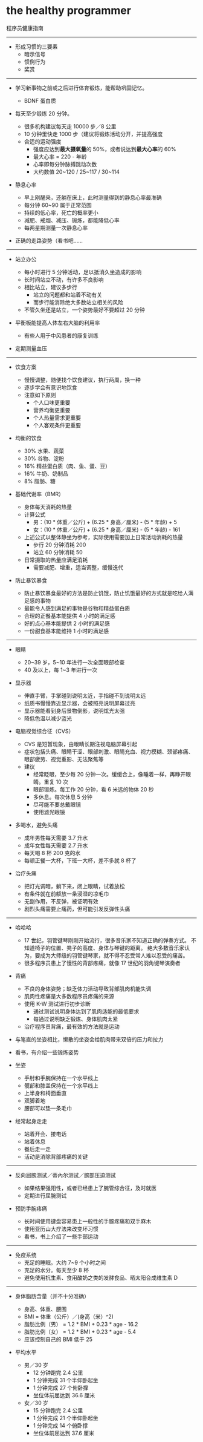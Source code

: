 # the healthy programmer

程序员健康指南

---

- 形成习惯的三要素
	- 暗示信号
	- 惯例行为
	- 奖赏

---

- 学习新事物之前或之后进行体育锻炼，能帮助巩固记忆。
	- BDNF 蛋白质

- 每天至少锻炼 20 分钟。
	- 很多机构建议每天走 10000 步／8 公里
	- 10 分钟里快走 1000 步（建议将锻炼活动分开，并提高强度
	- 合适的运动强度
		- 强度应达到**最大摄氧量**的 50%，或者说达到**最大心率**的 60%
		- 最大心率 = 220 - 年龄
		- 心率即每分钟脉搏跳动次数
		- 大约数值 20~120 / 25~117 / 30~114

- 静息心率
	- 早上刚醒来，还躺在床上，此时测量得到的静息心率最准确
	- 每分钟 60~90 属于正常范围
	- 持续的低心率，死亡的概率更小
	- 减肥、戒烟、减压、锻炼，都能降低心率
	- 每两星期测量一次静息心率

- 正确的走路姿势（看书吧……

---

- 站立办公
	- 每小时进行 5 分钟活动，足以抵消久坐造成的影响
	- 长时间站立不动，有许多不良影响
	- 相比站立，建议多步行
		- 站立的问题都和站着不动有关
		- 而步行能消除绝大多数站立相关的风险
	- 不管久坐还是站立，一个姿势最好不要超过 20 分钟

- 平衡板能提高人体左右大脑的利用率
	- 有些人用于中风患者的康复训练

- 定期测量血压

---

- 饮食方案
	- 慢慢调整，随便找个饮食建议，执行两周，换一种
	- 逐步学会有意识地饮食
	- 注意如下原则
		- 个人口味更重要
		- 营养均衡更重要
		- 个人热量需求更重要
		- 个人客观条件更重要

- 均衡的饮食
	- 30% 水果、蔬菜
	- 30% 谷物、淀粉
	- 16% 精益蛋白质（肉、鱼、蛋、豆）
	- 16% 牛奶、奶制品
	- 8% 脂肪、糖

- 基础代谢率（BMR）
	- 身体每天消耗的热量
	- 计算公式
		- 男：(10 * 体重／公斤) + (6.25 * 身高／厘米) - (5 * 年龄) + 5
		- 女：(10 * 体重／公斤) + (6.25 * 身高／厘米) - (5 * 年龄) - 161
	- 上述公式以整体静坐为参考，实际使用需要加上日常活动消耗的热量
		- 步行 20 分钟消耗 200
		- 站立 60 分钟消耗 50
	- 日常摄取的热量应满足消耗
		- 需要减肥、增重，适当调整，缓慢迭代

- 防止暴饮暴食
	- 防止暴饮暴食最好的方法是防止饥饿，防止饥饿最好的方式就是吃给人满足感的事物
	- 最能令人感到满足的事物是谷物和精益蛋白质
	- 合理的正餐基本能提供 4 小时的满足感
	- 好的点心基本能提供 2 小时的满足感
	- 一份甜食基本能维持 1 小时的满足感

---

- 眼睛
	- 20~39 岁，5~10 年进行一次全面眼部检查
	- 40 及以上，每 1~3 年进行一次

- 显示器
	- 伸直手臂，手掌碰到说明太近，手指碰不到说明太远
	- 纸质书慢慢靠近显示器，会被照亮说明屏幕过亮
	- 显示器能看到身后景物倒影，说明炫光太强
	- 降低色温以减少蓝光

- 电脑视觉综合征（CVS）
	- CVS 是短暂现象，由眼睛长期注视电脑屏幕引起
	- 症状包括头痛、眼睛干涩、眼部刺激、眼睛充血、视力模糊、颈部疼痛、眼部疲劳、视觉重影、无法聚焦等
	- 建议
		- 经常眨眼，至少每 20 分钟一次。缓缓合上，像睡着一样，再睁开眼睛。重复 10 次
		- 眼部锻炼。每工作 20 分钟，看 6 米远的物体 20 秒
		- 多休息。每次休息 5 分钟
		- 尽可能不要总戴眼镜
		- 使用滤光眼镜

- 多喝水，避免头痛
	- 成年男性每天需要 3.7 升水
	- 成年女性每天需要 2.7 升水
	- 每天喝 8 杯 200 克的水
	- 每顿正餐一大杯，下班一大杯，差不多就 8 杯了

- 治疗头痛
	- 把灯光调暗，躺下来，闭上眼睛，试着放松
	- 有条件就在前额放一条浸湿的凉毛巾
	- 无副作用，不反弹，被证明有效
	- 剧烈头痛需要止痛药，但可能引发反弹性头痛

---

- 哈哈哈
	- 17 世纪，羽管键琴刚刚开始流行，很多音乐家不知道正确的弹奏方式。
		不知道椅子的位置、凳子的高度、身体与琴键的距离。
		绝大多数音乐家认为，要成为大师级的羽管键琴家，就不得不忍受常人难以忍受的痛苦。
	- 很多程序员患上了慢性的背部疼痛，就像 17 世纪的羽角键琴演奏者

- 背痛
	- 不良的身体姿势；缺乏体力活动导致背部肌肉机能失调
	- 肌肉性疼痛是大多数程序员疼痛的来源
	- 使用 K-W 测试进行初步诊断
		- 通过测试说明身体达到了肌肉适能的最低要求
		- 每通过说明缺乏锻炼、身体肌肉太紧
	- 治疗程序员背痛，最有效的方法就是运动

- 与笔直的坐姿相比，懒散的坐姿会给肌肉带来双倍的压力和拉力

- 看书，有介绍一些锻炼姿势

- 坐姿
	- 手肘和手腕保持在一个水平线上
	- 髋部和膝盖保持在一个水平线上
	- 上半身和椅面垂直
	- 双脚着地
	- 腰部可以垫一条毛巾

- 经常起身走走
	- 站着开会、接电话
	- 站着休息
	- 餐后走一走
	- 活动是消除背部疼痛的关键

---

- 反向屈腕测试／蒂內尔测试／腕部压迫测试
	- 如果结果强阳性，或者已经患上了腕管综合征，及时就医
	- 定期进行屈腕测试

- 预防手腕疼痛
	- 长时间使用键盘容易患上一般性的手腕疼痛和双手麻木
	- 使用亚历山大疗法来改变坏习惯
	- 看书，书上介绍了一些手部运动

---

- 免疫系统
	- 充足的睡眠。大约 7~9 个小时之间
	- 充足的水分。每天至少 8 杯
	- 避免使用抗生素、食用酸奶之类的发酵食品、晒太阳合成维生素 D

---

- 身体脂肪含量（并不十分准确）
	- 身高、体重、腰围
	- BMI = 体重（公斤）／(身高（米）^2)
	- 脂肪比例（男） = 1.2 * BMI + 0.23 * age - 16.2
	- 脂肪比例（女） = 1.2 * BMI + 0.23 * age - 5.4
	- 应该控制自己的 BMI 低于 25

- 平均水平
	- 男／30 岁
		- 12 分钟跑完 2.4 公里
		- 1 分钟完成 31 个半仰卧起坐
		- 1 分钟完成 27 个俯卧撑
		- 坐位体前屈达到 36.6 厘米
	- 女／30 岁
		- 15 分钟跑完 2.4 公里
		- 1 分钟完成 21 个半仰卧起坐
		- 1 分钟完成 14 个俯卧撑
		- 坐位体前屈达到 37.6 厘米
